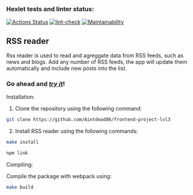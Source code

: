 ### Hexlet tests and linter status:
[![Actions Status](https://github.com/Aintdead86/frontend-project-lvl3/workflows/hexlet-check/badge.svg)](https://github.com/Aintdead86/frontend-project-lvl3/actions)
[![lint-check](https://github.com/Aintdead86/frontend-project-lvl3/actions/workflows/lint-check.yml/badge.svg)](https://github.com/Aintdead86/frontend-project-lvl3/actions/workflows/lint-check.yml)
[![Maintainability](https://api.codeclimate.com/v1/badges/c9a27cf2af702524146f/maintainability)](https://codeclimate.com/github/Aintdead86/frontend-project-lvl3/maintainability)

## RSS reader

Rss reader is used to read and agreggate data from RSS feeds, such as news and blogs. Add any number of RSS feeds, the app will update them automatically and include new posts into the list.

### Go ahead and [***try it***](https://my-rss-reader.vercel.app)!

Installation:
1. Clone the repository using the following command:
```sh 
git clone https://github.com/Aintdead86/frontend-project-lvl3
```

2. Install RSS reader using the following commands:

```sh
make install
```

```sh
npm link
```
Compiling:

Compile the package with webpack using:

```sh
make build
```



